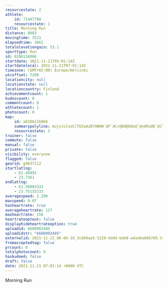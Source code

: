```yaml
---
resourcestate: 2
athlete:
    id: 71447788
    resourcestate: 1
title: Morning Run
distance: 8083
movingtime: 3521
elapsedtime: 3662
totalelevationgain: 53.1
sporttype: Run
id: 6286116866
startdate: 2021-11-21T05:01:14Z
startdatelocal: 2021-11-21T07:01:14Z
timezone: (GMT+02:00) Europe/Helsinki
utcoffset: 7200
locationcity: null
locationstate: null
locationcountry: Finland
achievementcount: 1
kudoscount: 0
commentcount: 0
athletecount: 1
photocount: 0
map:
    id: a6286116866
    summarypolyline: mujvJs}zoC[TUZaAzB?HNHN`@F`ACr@Bd@b@x@`@nARz@D`@JT@VIhDDp@@tBT~BKt@Sv@FVBnANt@DxDG|AWhBGbCIdAHr@APGR[ZY]UFg@lAg@d@E@Y_@?d@c@bBYp@cE`LoAxFQj@S`@Sf@YdB_ApDa@fAOPaAvCIHu@lBw@bD]`CQ`AQd@cAbJgAhISp@[rBShC]pA}@hGm@zCQ`@@bAQz@OhCKl@G~AKj@OpCAjAQtA?h@B\KzA?rAUv@M|@Wb@YRIZ?pABXCj@IZWfCKj@M`@ULEYJwABsAA{ADaAL]BaALkADcATyALaB?kAFmACi@@i@Jk@PeBHiB\eDXy@TkADw@VkAHcAC[YSGu@By@Jm@NaFLq@BaEp@}ETQf@WVgATe@CQFu@V_@Nk@Ba@HKHiAGOQFMKOY]SO[?OBDC?EQBe@Ty@Be@Pu@@MIc@m@m@_@kBGu@EuBBoBZ{AFs@J_@?Yb@oEMkBKi@o@mBKi@@{@Ho@\q@h@eBLcAz@uA\{@Ho@DuBH_@@Oj@P|Ay@T_@`AQLMXoA@o@Mc@Ck@Hm@?s@Hc@@a@N_AByAOqA[iB@_@KeBMiAHWRE\ZN\L?`Af@XCNo@V{CIiAU}@GeACcBKa@MoA_@kAIuAOmAEuAPsAT}@~As@f@]Vu@Dc@@aDD]K_AAgAD}@@}@Eo@J_ADuAFS?w@Gk@Au@O{CD{@MkA@o@YkE@gAIm@@g@KsAWgA[{@gA_Fa@_COYu@kCQ_@o@oC[s@I]a@aAc@_BAw@Hs@AUS{@w@_FO_@Ig@Wm@Aq@SqAQi@Em@Ok@y@sF[w@m@}@g@{Am@eAOMIBLCHFD^JVR`AHlALn@Xh@J\?TxDqDIABFHYHHLwALm@`@c@L_@`Au@fACrAg@Rg@DkATk@ZmBGaADS@u@EWIGCQBm@ZmCJWZkBb@aBPu@FEf@zBJF?s@`@sEJaBFGn@OfAf@j@f@b@Cd@ZXH`AOr@`@ZlAf@lCLhAj@f@nAWHHDP@r@RlB@f@GVBb@E\DnC\`E?h@KZ?XXhEX`BL`BEZ?`@cALGVED}ADMhC}@fCVTJV?z@FV?NKfAIXATJrAAt@LbA
    resourcestate: 2
trainer: false
commute: false
manual: false
private: false
visibility: everyone
flagged: false
gearid: g9037112
startlatlng:
    - 61.49991
    - 23.7361
endlatlng:
    - 61.50003333
    - 23.75155333
averagespeed: 2.296
maxspeed: 9.07
hasheartrate: true
averageheartrate: 127
maxheartrate: 158
heartrateoptout: false
displayhideheartrateoption: true
uploadid: 6680903485
uploadidstr: "6680903485"
externalid: 2021-11-21_06-04-10_3c849aa5-5229-4dd4-bde8-a4aa9a686769.tcx
fromacceptedtag: false
prcount: 0
totalphotocount: 0
haskudoed: false
draft: false
date: 2021-11-21 07:01:14 +0000 UTC
---
```

Morning Run